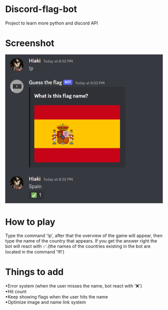# Discord-flag-bot
Project to learn more python and discord API

# Screenshot
![My Image](print-dcbot.PNG)

# How to play
Type the command '!p', after that the overview of the game will appear, then type the name of the country that appears. If you get the answer right the bot will react with ✅.(the names of the countries existing in the bot are located in the command '!fl')

# Things to add
•Error system (when the user misses the name, bot react with '❌')<br />
•Hit count<br />
•Keep showing flags when the user hits the name<br />
•Optimize image and name link system
